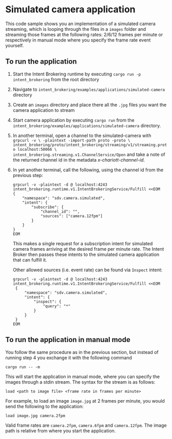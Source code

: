 # Simulated camera application

This code sample shows you an implementation of a simulated camera streaming,
which is looping through the files in a `images` folder and streaming those
frames at the following rates: 2/6/12 frames per minute or respectively in
manual mode where you specify the frame rate event yourself.

## To run the application

1. Start the Intent Brokering runtime by executing `cargo run -p intent_brokering` from the root directory
2. Navigate to `intent_brokering/examples/applications/simulated-camera` directory
3. Create an `images` directory and place there all the `.jpg` files you want the
   camera application to stream
4. Start camera application by executing `cargo run` from the
   `intent_brokering/examples/applications/simulated-camera` directory.
5. In another terminal, open a channel to the simulated-camera with `grpcurl -v \
   -plaintext -import-path proto -proto \
   intent_brokering/proto/intent_brokering/streaming/v1/streaming.proto localhost:50066 \
   intent_brokering.streaming.v1.ChannelService/Open` and take a note of the returned
   channel id in the metadata _x-chariott-channel-id_.
6. In yet another terminal, call the following, using the channel id from the
   previous step:

   ```shell
   grpcurl -v -plaintext -d @ localhost:4243 intent_brokering.runtime.v1.IntentBrokeringService/Fulfill <<EOM
   {
       "namespace": "sdv.camera.simulated",
       "intent": {
           "subscribe": {
               "channel_id": "",
               "sources": ["camera.12fpm"]
           }
       }
   }
   EOM
   ```

   This makes a single request for a subscription intent for simulated camera
   frames arriving at the desired frame per minute rate. The Intent Broker then passes
   these intents to the simulated camera application that can fulfill it.

   Other allowed sources (i.e. event rate) can be found via `Inspect` intent:

   ```shell
   grpcurl -v -plaintext -d @ localhost:4243 intent_brokering.runtime.v1.IntentBrokeringService/Fulfill <<EOM
    {
        "namespace": "sdv.camera.simulated",
        "intent": {
            "inspect": {
                "query": "*"
            }
        }
    }
   EOM
   ```

## To run the application in manual mode

You follow the same procedure as in the previous section, but instead of
running step 4 you exchange it with the following command

```shell
cargo run -- -m
```

This will start the application in manual mode, where you can specify the images
through a stdin stream. The syntax for the stream is as follows:

```shell
load <path to image file> <frame rate in frames per minute>
```

For example, to load an image `image.jpg` at 2 frames per minute, you would
send the following to the application:

```shell
load image.jpg camera.2fpm
```

Valid frame rates are `camera.2fpm`, `camera.6fpm` and `camera.12fpm`. The image
path is relative from where you start the application.
